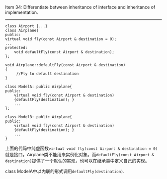 Item 34: Differentiate between inheritance of interface and inheritance of implementation.

--------------------------------------------

```
class Airport {...}
class Airplane{
public:
virtual void fly(const Airport & destination = 0);
...
protected:
    void defaultFly(const Airport & destination);
};

void Airplane::defaultFly(const Airport & destination)
{
     //Fly to default destination
}

class ModelA: public Airplane{
public:
    virtual void fly(const Airport & destination)
    {defaultFly(destination); }
    ...
};

class ModelB: public Airplane{
public:
    virtual void fly(const Airport & destination)
    {defaultFly(destination); }
    ...
}
```

上面的代码中纯虚函数`virtual void fly(const Airport & destination = 0)`就是接口，Airplane类不能用来实例化对象。而`defaultFly(const Airport & destination)`提供了一个默认的实现，也可以在继承类中定义自己的实现。

class ModelA中以内联的形式调用`defaultFly(destination)`.
